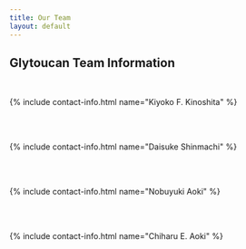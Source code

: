 ```yaml
---
title: Our Team
layout: default
---
```


## Glytoucan Team Information 
  
<br>
  
{% include contact-info.html name="Kiyoko F. Kinoshita" %}  

<br>

<br>

{% include contact-info.html name="Daisuke Shinmachi" %}  

<br>

<br>

{% include contact-info.html name="Nobuyuki Aoki" %}  

<br>

<br>

{% include contact-info.html name="Chiharu E. Aoki" %}

<br>

<br>
